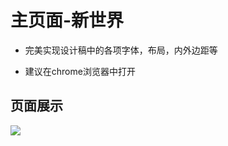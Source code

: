 # 主页面-新世界 #

- 完美实现设计稿中的各项字体，布局，内外边距等

- 建议在chrome浏览器中打开

## 页面展示 ##

![](http://scorpiolee.github.io/scorpio/hehe/2016-04-26_180310.png)